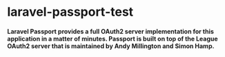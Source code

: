 # laravel-passport-test
#### Laravel Passport provides a full OAuth2 server implementation for this application in a matter of minutes. Passport is built on top of the League OAuth2 server that is maintained by Andy Millington and Simon Hamp.
